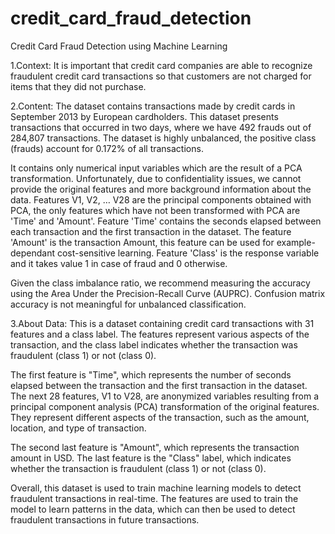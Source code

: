 # credit_card_fraud_detection
Credit Card Fraud Detection using Machine Learning

1.Context:
It is important that credit card companies are able to recognize fraudulent credit card transactions so that customers are not charged for items that they did not purchase.

2.Content:
The dataset contains transactions made by credit cards in September 2013 by European cardholders.
This dataset presents transactions that occurred in two days, where we have 492 frauds out of 284,807 transactions. The dataset is highly unbalanced, the positive class (frauds) account for 0.172% of all transactions.

It contains only numerical input variables which are the result of a PCA transformation. Unfortunately, due to confidentiality issues, we cannot provide the original features and more background information about the data. Features V1, V2, … V28 are the principal components obtained with PCA, the only features which have not been transformed with PCA are 'Time' and 'Amount'. Feature 'Time' contains the seconds elapsed between each transaction and the first transaction in the dataset. The feature 'Amount' is the transaction Amount, this feature can be used for example-dependant cost-sensitive learning. Feature 'Class' is the response variable and it takes value 1 in case of fraud and 0 otherwise.

Given the class imbalance ratio, we recommend measuring the accuracy using the Area Under the Precision-Recall Curve (AUPRC). Confusion matrix accuracy is not meaningful for unbalanced classification.

3.About Data:
This is a dataset containing credit card transactions with 31 features and a class label. The features represent various aspects of the transaction, and the class label indicates whether the transaction was fraudulent (class 1) or not (class 0).

The first feature is "Time", which represents the number of seconds elapsed between the transaction and the first transaction in the dataset. The next 28 features, V1 to V28, are anonymized variables resulting from a principal component analysis (PCA) transformation of the original features. They represent different aspects of the transaction, such as the amount, location, and type of transaction.

The second last feature is "Amount", which represents the transaction amount in USD. The last feature is the "Class" label, which indicates whether the transaction is fraudulent (class 1) or not (class 0).

Overall, this dataset is used to train machine learning models to detect fraudulent transactions in real-time. The features are used to train the model to learn patterns in the data, which can then be used to detect fraudulent transactions in future transactions.

